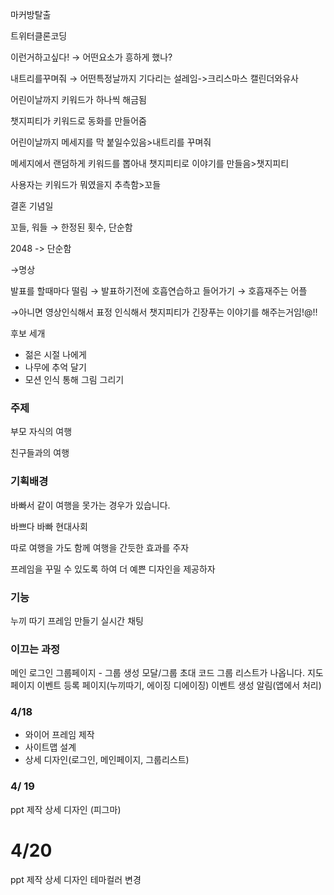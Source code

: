 마커방탈출

트위터클론코딩

이런거하고싶다! → 어떤요소가 흥하게 했나?

내트리를꾸며줘 → 어떤특정날까지 기다리는 설레임->크리스마스 캘린더와유사

어린이날까지 키워드가 하나씩 해금됨

챗지피티가 키워드로 동화를 만들어줌

어린이날까지 메세지를 막 붙일수있음>내트리를 꾸며줘

메세지에서 랜덤하게 키워드를 뽑아내 챗지피티로 이야기를 만들음>챗지피티

사용자는 키워드가 뭐였을지 추측함>꼬들

결혼 기념일

꼬들, 워들 → 한정된 횟수, 단순함

2048 -> 단순함


→명상


발표를 할때마다 떨림 → 발표하기전에 호흡연습하고 들어가기 → 호흡재주는 어플

→아니면 영상인식해서 표정 인식해서 챗지피티가 긴장푸는 이야기를 해주는거임!@!!


후보 세개
- 젊은 시절 나에게
- 나무에 추억 달기
- 모션 인식 통해 그림 그리기


### 주제

부모 자식의 여행

친구들과의 여행

### 기획배경

바빠서 같이 여행을 못가는 경우가 있습니다.

바쁘다 바빠 현대사회

따로 여행을 가도 함께 여행을 간듯한 효과를 주자

프레임을 꾸밀 수 있도록 하여 더 예쁜 디자인을 제공하자


### 기능
누끼 따기
프레임 만들기
실시간 채팅



###  이끄는 과정
메인
로그인
그룹페이지 - 그룹 생성 모달/그룹 초대 코드
그룹 리스트가 나옵니다.
지도 페이지
이벤트 등록 페이지(누끼따기, 에이징 디에이징)
이벤트 생성 알림(앱에서 처리)

### 4/18
- 와이어 프레임 제작
- 사이트맵 설계
- 상세 디자인(로그인, 메인페이지, 그룹리스트)

### 4/ 19
ppt 제작
상세 디자인 (피그마)


# 4/20 
ppt 제작
상세 디자인 테마컬러 변경
